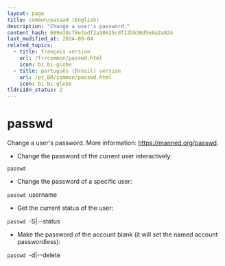 ```yaml
---
layout: page
title: common/passwd (English)
description: "Change a user's password."
content_hash: 689e38c78e3adf2a10625cdf12bb30d5e8a2a924
last_modified_at: 2024-09-04
related_topics:
  - title: français version
    url: /fr/common/passwd.html
    icon: bi bi-globe
  - title: português (Brasil) version
    url: /pt_BR/common/passwd.html
    icon: bi bi-globe
tldri18n_status: 2
---
```

# passwd

Change a user's password.
More information: <https://manned.org/passwd>.

- Change the password of the current user interactively:

`passwd`

- Change the password of a specific user:

`passwd `<span class="tldr-var badge badge-pill bg-dark-lm bg-white-dm text-white-lm text-dark-dm font-weight-bold">username</span>

- Get the current status of the user:

`passwd `<span class="tldr-var badge badge-pill bg-dark-lm bg-white-dm text-white-lm text-dark-dm font-weight-bold">-S|--status</span>

- Make the password of the account blank (it will set the named account passwordless):

`passwd `<span class="tldr-var badge badge-pill bg-dark-lm bg-white-dm text-white-lm text-dark-dm font-weight-bold">-d|--delete</span>
